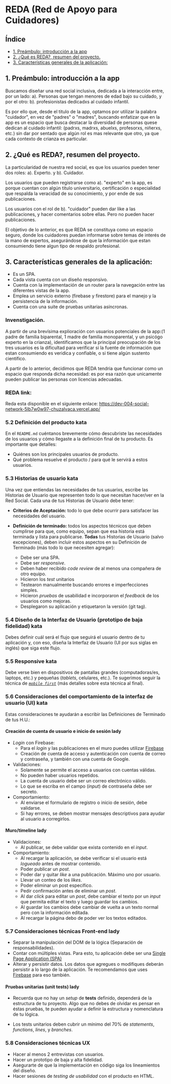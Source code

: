 # REDA (Red de Apoyo para Cuidadores)

## Índice

* [1. Preámbulo: introducción a la app](#1-Preámbulo:-introducción-a-la-app)
* [2. ¿Qué es REDA?, resumen del proyecto.](#2-¿Qué-es-REDA?,-resumen-del-proyecto)
* [3. Características generales de la aplicación:](#5-criterios-de-aceptación-mínimos-del-proyecto)

## 1. Preámbulo: introducción a la app

Buscamos diseñar una red social inclusiva, dedicada a la interacción entre, por un lado:
a). Personas que tengan menores de edad bajo su cuidado, y por el otro:
b). profesionistas dedicadxs al cuidado infantil.

Es por ello que, desde el titulo de la app, optamos por utilizar la palabra "cuidador", 
en vez de "padres" o "madres", buscando enfatizar que en la app es un espacio que busca destacar
la diversidad de personas quese dedican al cuidado infantil: (padrxs, madrxs, abuelxs, profesorxs, niñerxs, etc.) 
sin dar por sentado que algún rol es mas relevante que otro, ya que cada contexto de crianza
es particular.

## 2. ¿Qué es REDA?, resumen del proyecto.

La particularidad de nuestra red social, es que los usuarios pueden tener dos roles: 
a). Experto.  y 
b). Cuidador.

Los usuarios que pueden registrarse como a). "experto" en la app, es porque cuentan con algún titulo universitario,
certificación o especialidad que respalda la veracidad de su conocimiento, y por ende de sus publicaciones. 

Los usuarios con el rol de b). "cuidador" pueden dar like a las publicaciones, y hacer comentarios sobre ellas.
Pero no pueden hacer publicaciones. 

El objetivo de lo anterior, es que REDA se constituya como un espacio seguro, donde los cuidadores puedan informarse 
sobre temas de interés de la mano de expertos, asegurándose de que la información que estan consumiendo tiene algun tipo
de respaldo profesional.

## 3. Características generales de la aplicación:

* Es un SPA.
* Cada vista cuenta con un diseño responsivo.
* Cuenta con la implementación de un router para la navegación entre las diferentes vistas de la app.
* Emplea un servicio externo (firebase y firestore) para el manejo y la persistencia de la información. 
* Cuenta con una suite de pruebas unitarias asíncronas. 

### Invenstigación.
A partir de una brevísima explioración con usuarios potenciales de la app:(1 padre de familia biparental,
1 madre de familia monoparental, y un psicógo experto en la crianza), identificamos que la principal preocupación de 
los tres usuarios es la dificultad para verificar si la fuente de información que estan consumiendo es 
veridica y confiable, o si tiene algún sustento cientifico.


A partir de lo anterior, decidimos que REDA tendria que funcionar como un espacio que responda dicha necesidad:
es por esa razón que unicamente pueden publicar las personas con licencias adecuadas. 
### REDA link:
Reda esta disponible en el siguiente enlace:
https://dev-004-social-network-5lb7w0w97-chuzalvaca.vercel.app/
 
 ### 5.2 Definición del producto kata

En el `README.md` cuéntanos brevemente cómo descubriste las necesidades de los
usuarios y cómo llegaste a la definición final de tu producto. Es importante
que detalles:

* Quiénes son los principales usuarios de producto.
* Qué problema resuelve el producto / para qué le servirá a estos usuarios.

### 5.3 Historias de usuario kata

Una vez que entiendas las necesidades de tus usuarixs, escribe las Historias de
Usuario que representen todo lo que necesitan hacer/ver en la Red Social. Cada
una de tus Historias de Usuario debe tener:

* **Criterios de Aceptación:** todo lo que debe ocurrir para satisfacer las
  necesidades del usuario.

* **Definición de terminado:** todos los aspectos técnicos que deben cumplirse
  para que, como equipo, sepan que esa historia está terminada y lista
  para publicarse. **Todas** tus Historias de Usuario (salvo excepciones), deben
  incluir estos aspectos en su Definición de Terminado (más todo lo que
  necesiten agregar):

  - Debe ser una SPA.
  - Debe ser _responsive_.
  - Deben haber recibido _code review_ de al menos una compañera de otro equipo.
  - Hicieron los _test_ unitarios
  - Testearon manualmente buscando errores e imperfecciones simples.
  - Hicieron _pruebas_ de usabilidad e incorporaron el _feedback_ de los
    usuarios como mejoras.
  - Desplegaron su aplicación y etiquetaron la versión (git tag).

### 5.4 Diseño de la Interfaz de Usuario (prototipo de baja fidelidad) kata

Debes definir cuál será el flujo que seguirá el usuario dentro de tu aplicación
y, con eso, diseña la Interfaz de Usuario (UI por sus siglas en inglés) que
siga este flujo.

### 5.5 Responsive kata

Debe verse bien en dispositivos de pantallas grandes
(computadoras/es, laptops, etc.) y pequeñas (_tablets_, celulares, etc.). Te
sugerimos seguir la técnica de [_`mobile first`_](#mobile-first) (más detalles sobre esta técnica
al final).

### 5.6 Consideraciones del comportamiento de la interfaz de usuario (UI) kata

Estas consideraciones te ayudarán a escribir las Definiciones de Terminado de
tus H.U.:

#### Creación de cuenta de usuario e inicio de sesión lady

* _Login_ con Firebase:
  - Para el _login_ y las publicaciones en el muro puedes utilizar [Firebase](https://firebase.google.com/products/database/)
  - Creación de cuenta de acceso y autenticación con cuenta de correo y
    contraseña, y también con una cuenta de Google.
* Validaciones:
  - Solamente se permite el acceso a usuarios con cuentas válidas.
  - No pueden haber usuarios repetidos.
  - La cuenta de usuario debe ser un correo electrónico válido.
  - Lo que se escriba en el campo (_input_) de contraseña debe ser secreto.
* Comportamiento:
  - Al enviarse el formulario de registro o inicio de sesión, debe validarse.
  - Si hay errores, se deben mostrar mensajes descriptivos para ayudar al
  usuario a corregirlos.

#### Muro/timeline lady

* Validaciones:
  - Al publicar, se debe validar que exista contenido en el _input_.
* Comportamiento:
  - Al recargar la aplicación, se debe verificar si el usuario está _logueado_
    antes de mostrar contenido.
  - Poder publicar un _post_.
  - Poder dar y quitar _like_ a una publicación. Máximo uno por usuario.
  - Llevar un conteo de los _likes_.
  - Poder eliminar un post específico.
  - Pedir confirmación antes de eliminar un _post_.
  - Al dar _click_ para editar un _post_, debe cambiar el texto por un _input_
    que permita editar el texto y luego guardar los cambios.
  - Al guardar los cambios debe cambiar de vuelta a un texto normal pero con la
    información editada.
  - Al recargar la página debo de poder ver los textos editados.

### 5.7 Consideraciones técnicas Front-end lady

* Separar la manipulación del DOM de la lógica (Separación de responsabilidades).
* Contar con múltiples vistas. Para esto, tu aplicación debe ser una
 [Single Page Application (SPA)](https://es.wikipedia.org/wiki/Single-page_application)
* Alterar y persistir datos. Los datos que agregues o modifiques deberán
  persistir a lo largo de la aplicación. Te recomendamos que uses
  [Firebase](https://firebase.google.com/) para eso también.

#### Pruebas unitarias (unit tests) lady 

* Recuerda que no hay un _setup_ de **tests** definido, dependerá de
  la estructura de tu proyecto. Algo que no debes de olvidar es pensar en éstas
  pruebas, te pueden ayudar a definir la estructura y nomenclatura de tu lógica.

* Los tests unitarios deben cubrir un mínimo del 70% de _statements_, _functions_,
  _lines_, y _branches_.

### 5.8 Consideraciones técnicas UX

* Hacer al menos 2 entrevistas con usuarios.
* Hacer un  prototipo de baja y alta fidelidad.
* Asegurarte de que la implementación en código siga los lineamientos del
  diseño.
* Hacer sesiones de _testing de usabilidad_ con el producto en HTML.

